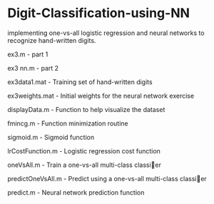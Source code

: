 # Digit-Classification-using-NN
implementing one-vs-all logistic regression and neural
networks to recognize hand-written digits.

ex3.m - part 1

ex3 nn.m - part 2

ex3data1.mat - Training set of hand-written digits

ex3weights.mat - Initial weights for the neural network exercise

displayData.m - Function to help visualize the dataset

fmincg.m - Function minimization routine 

sigmoid.m - Sigmoid function

lrCostFunction.m - Logistic regression cost function

oneVsAll.m - Train a one-vs-all multi-class classier

predictOneVsAll.m - Predict using a one-vs-all multi-class classier

predict.m - Neural network prediction function
